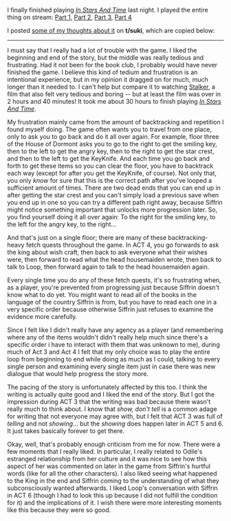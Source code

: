 I finally finished playing _[In Stars And Time](../notes/in-stars-and-time.md)_ last night. I played the entire thing on stream: [Part 1](https://vods.exodrifter.space/2024/05/19/0026), [Part 2](https://vods.exodrifter.space/2024/05/22/2335), [Part 3](https://vods.exodrifter.space/2024/06/06/0039), [Part 4](https://vods.exodrifter.space/2024/06/08/2001)

I posted [some of my thoughts about it](https://forum.tsuki.games/t/t-suki-book-club-in-stars-and-time/144/5) on **t/suki**, which are copied below:

---

I must say that I really had a lot of trouble with the game. I liked the beginning and end of the story, but the middle was really tedious and frustrating. Had it not been for the book club, I probably would have never finished the game. I believe this kind of tedium and frustration is an intentional experience, but in my opinion it dragged on for much, much longer than it needed to. I can't help but compare it to watching [Stalker](../notes/stalker.md), a film that also felt very tedious and boring -- but at least the film was over in 2 hours and 40 minutes! It took me about 30 hours to finish playing _[In Stars And Time](../notes/in-stars-and-time.md)_.

My frustration mainly came from the amount of backtracking and repetition I found myself doing. The game often wants you to travel from one place, only to ask you to go back and do it all over again. For example, floor three of the House of Dormont asks you to go to the right to get the smiling key, then to the left to get the angry key, then to the right to get the star crest, and then to the left to get the KeyKnife. And each time you go back and forth to get these items so you can clear the floor, you have to backtrack each way (except for after you get the KeyKnife, of course). Not only that, you only _know_ for sure that this is the correct path after you've looped a sufficient amount of times. There are two dead ends that you can end up in after getting the star crest and you can't simply load a previous save when you end up in one so you can try a different path right away, because Siffrin might notice something important that unlocks more progression later. So, you find yourself doing it all over again: To the right for the smiling key, to the left for the angry key, to the right...

And that's just on a single floor; there are many of these backtracking-heavy fetch quests throughout the game. In ACT 4, you go forwards to ask the king about wish craft, then back to ask everyone what their wishes were, then forward to read what the head housemaiden wrote, then back to talk to Loop, then forward again to talk to the head housemaiden again.

Every single time you do any of these fetch quests, it's so frustrating when, as a player, you're prevented from progressing just because Siffrin doesn't know what to do yet. You might want to read all of the books in the language of the country Siffrin is from, but you have to read each one in a very specific order because otherwise Siffrin just refuses to examine the evidence more carefully.

Since I felt like I didn't really have any agency as a player (and remembering where any of the items wouldn't didn't really help much since there's a specific order i have to interact with them that was unknown to me), during much of Act 3 and Act 4 I felt that my only choice was to play the entire loop from beginning to end while doing as much as I could, talking to every single person and examining every single item just in case there was new dialogue that would help progress the story more.

The pacing of the story is unfortunately affected by this too. I think the writing is actually quite good and I liked the end of the story. But I got the impression during ACT 3 that the writing was bad because there wasn't really much to think about. I know that _show, don't tell_ is a common adage for writing that not everyone may agree with, but I felt that ACT 3 was full of _telling_ and not _showing_... but the _showing_ does happen later in ACT 5 and 6. It just takes basically forever to get there.

Okay, well, that's probably enough criticism from me for now. There were a few moments that I really liked. In particular, I really related to Odile's estranged relationship from her culture and it was nice to see how this aspect of her was commented on later in the game from Siffrin's hurtful words (like for all the other characters). I also liked seeing what happened to the King in the end and Siffrin coming to the understanding of what they subconsciously wanted afterwards. I liked Loop's conversation with Siffrin in ACT 6 (though I had to look this up because I did not fulfill the condition for it) and the implications of it. I wish there were more interesting moments like this because they were so good.